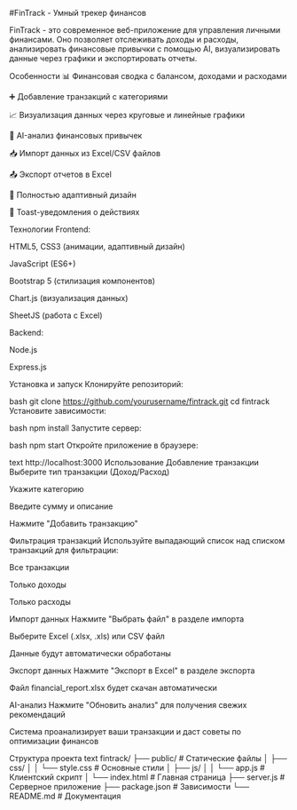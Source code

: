 #FinTrack - Умный трекер финансов

FinTrack - это современное веб-приложение для управления личными финансами. Оно позволяет отслеживать доходы и расходы, анализировать финансовые привычки с помощью AI, визуализировать данные через графики и экспортировать отчеты.

Особенности
📊 Финансовая сводка с балансом, доходами и расходами

➕ Добавление транзакций с категориями

📈 Визуализация данных через круговые и линейные графики

🤖 AI-анализ финансовых привычек

📥 Импорт данных из Excel/CSV файлов

📤 Экспорт отчетов в Excel

📱 Полностью адаптивный дизайн

🔔 Toast-уведомления о действиях

Технологии
Frontend:

HTML5, CSS3 (анимации, адаптивный дизайн)

JavaScript (ES6+)

Bootstrap 5 (стилизация компонентов)

Chart.js (визуализация данных)

SheetJS (работа с Excel)

Backend:

Node.js

Express.js

Установка и запуск
Клонируйте репозиторий:

bash
git clone https://github.com/yourusername/fintrack.git
cd fintrack
Установите зависимости:

bash
npm install
Запустите сервер:

bash
npm start
Откройте приложение в браузере:

text
http://localhost:3000
Использование
Добавление транзакции
Выберите тип транзакции (Доход/Расход)

Укажите категорию

Введите сумму и описание

Нажмите "Добавить транзакцию"

Фильтрация транзакций
Используйте выпадающий список над списком транзакций для фильтрации:

Все транзакции

Только доходы

Только расходы

Импорт данных
Нажмите "Выбрать файл" в разделе импорта

Выберите Excel (.xlsx, .xls) или CSV файл

Данные будут автоматически обработаны

Экспорт данных
Нажмите "Экспорт в Excel" в разделе экспорта

Файл financial_report.xlsx будет скачан автоматически

AI-анализ
Нажмите "Обновить анализ" для получения свежих рекомендаций

Система проанализирует ваши транзакции и даст советы по оптимизации финансов

Структура проекта
text
fintrack/
├── public/           # Статические файлы
│   ├── css/
│   │   └── style.css # Основные стили
│   ├── js/
│   │   └── app.js    # Клиентский скрипт
│   └── index.html    # Главная страница
├── server.js         # Серверное приложение
├── package.json      # Зависимости
└── README.md         # Документация
